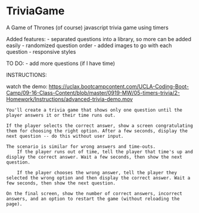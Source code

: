 # TriviaGame
A Game of Thrones (of course) javascript trivia game using timers

Added features:
    - separated questions into a library, so more can be added easily
    - randomized question order
    - added images to go with each question
    - responsive styles

TO DO:
	- add more questions (if I have time)

INSTRUCTIONS:

watch the demo:
https://uclax.bootcampcontent.com/UCLA-Coding-Boot-Camp/09-16-Class-Content/blob/master/0919-MW/05-timers-trivia/2-Homework/Instructions/advanced-trivia-demo.mov

    You'll create a trivia game that shows only one question until the player answers it or their time runs out.

    If the player selects the correct answer, show a screen congratulating them for choosing the right option. After a few seconds, display the next question -- do this without user input.

    The scenario is similar for wrong answers and time-outs.
        If the player runs out of time, tell the player that time's up and display the correct answer. Wait a few seconds, then show the next question.
        
        If the player chooses the wrong answer, tell the player they selected the wrong option and then display the correct answer. Wait a few seconds, then show the next question.

    On the final screen, show the number of correct answers, incorrect answers, and an option to restart the game (without reloading the page).
